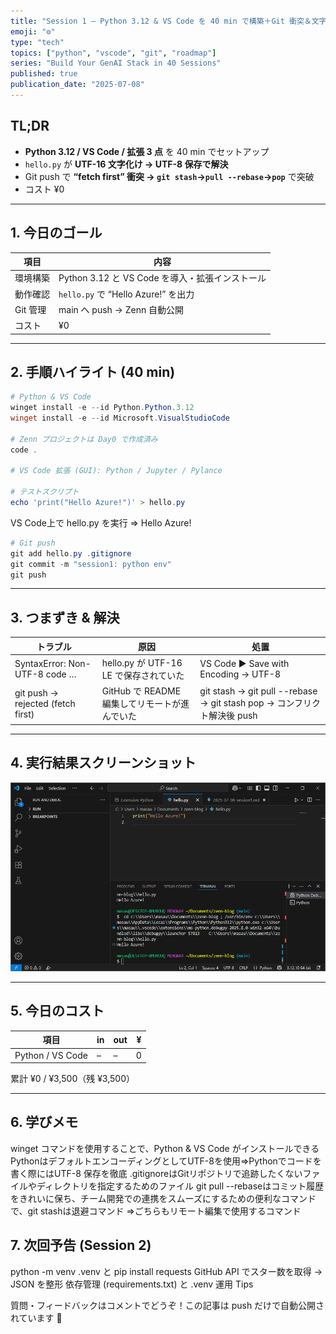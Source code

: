 ```yaml
---
title: "Session 1 — Python 3.12 & VS Code を 40 min で構築＋Git 衝突＆文字化けトラブルを解決"
emoji: "⚙️"
type: "tech"
topics: ["python", "vscode", "git", "roadmap"]
series: "Build Your GenAI Stack in 40 Sessions"
published: true
publication_date: "2025-07-08"
---
```


## TL;DR
- **Python 3.12 / VS Code / 拡張 3 点** を 40 min でセットアップ  
- `hello.py` が **UTF-16 文字化け → UTF-8 保存で解決**  
- Git push で **“fetch first” 衝突 → `git stash`→`pull --rebase`→`pop`** で突破  
- コスト ¥0

---

## 1. 今日のゴール
| 項目 | 内容 |
|------|------|
| 環境構築 | Python 3.12 と VS Code を導入・拡張インストール |
| 動作確認 | `hello.py` で “Hello Azure!” を出力 |
| Git 管理 | main へ push → Zenn 自動公開 |
| コスト | ¥0 |

---

## 2. 手順ハイライト (40 min)

```powershell
# Python & VS Code
winget install -e --id Python.Python.3.12
winget install -e --id Microsoft.VisualStudioCode

# Zenn プロジェクトは Day0 で作成済み
code .

# VS Code 拡張 (GUI): Python / Jupyter / Pylance

# テストスクリプト
echo 'print("Hello Azure!")' > hello.py
```

VS Code上で hello.py を実行 => Hello Azure!

```powershell
# Git push
git add hello.py .gitignore
git commit -m "session1: python env"
git push
```

---

## 3. つまずき & 解決
| トラブル | 原因 |	処置 |
|-----|-----|-----|
| SyntaxError: Non-UTF-8 code … | hello.py が UTF-16 LE で保存されていた | VS Code ▶ Save with Encoding → UTF-8 |
| git push → rejected (fetch first) | GitHub で README 編集してリモートが進んでいた | git stash → git pull --rebase → git stash pop → コンフリクト解決後 push |

---

## 4. 実行結果スクリーンショット
![hello](../images/session1-hello.png)

---

## 5. 今日のコスト
| 項目 | in | out | ¥ |
|------|------|------|------|
|Python / VS Code | – |	– | 0 |

累計 ¥0 / ¥3,500（残 ¥3,500）

---

## 6. 学びメモ
winget コマンドを使用することで、Python & VS Code がインストールできる
PythonはデフォルトエンコーディングとしてUTF-8を使用⇒Pythonでコードを書く際にはUTF-8 保存を徹底
.gitignoreはGitリポジトリで追跡したくないファイルやディレクトリを指定するためのファイル
git pull --rebaseはコミット履歴をきれいに保ち、チーム開発での連携をスムーズにするための便利なコマンドで、git stashは退避コマンド
⇒ごちらもリモート編集で使用するコマンド

## 7. 次回予告 (Session 2)
python -m venv .venv と pip install requests
GitHub API でスター数を取得 → JSON を整形
依存管理 (requirements.txt) と .venv 運用 Tips


質問・フィードバックはコメントでどうぞ！この記事は push だけで自動公開されています 🚀